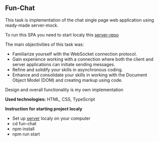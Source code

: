 ## Fun-Chat
This task is implementation of the chat single page web application using ready-made server-mock.

To run this SPA you need to start localy this [server-repo](https://github.com/rolling-scopes-school/fun-chat-server/tree/main)

The main objectivities of this task was: 
- Familiarize yourself with the WebSocket connection protocol.
- Gain experience working with a connection where both the client and server applications can initiate sending messages.
- Refine and solidify your skills in asynchronous coding.
- Enhance and consolidate your skills in working with the Document Object Model (DOM) and creating markup using code.

Design and overall functionality is my own implementation

**Used technologies:** HTML, CSS, TypeScript

**Instruction for starting project localy**
- Set up [server](https://github.com/rolling-scopes-school/fun-chat-server/tree/main) localy on your computer
- cd fun-chat
- npm install
- npm run start
